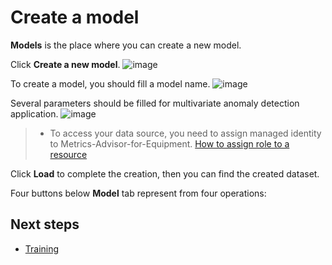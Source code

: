 # Create a model

**Models** is the place where you can create a new model.

Click **Create a new model**.
![image](https://user-images.githubusercontent.com/36343326/175043087-24453360-a2a6-41db-85c9-cee02a0d1e5c.png)


To create a model, you should fill a model name.
![image](https://user-images.githubusercontent.com/36343326/175043374-999d68a9-f23b-46ed-87b5-90dd5bf08e8e.png)


Several parameters should be filled for multivariate anomaly detection application.
![image](https://user-images.githubusercontent.com/36343326/175043003-899fdd93-d535-4804-b341-e49410653217.png)


> 
> - To access your data source, you need to assign managed identity to Metrics-Advisor-for-Equipment. [How to assign role to a resource](https://github.com/MS-AI-Platform/MetricsAdvisorMultivariate/blob/main/managed_identity.md)

Click **Load** to complete the creation, then you can find the created dataset.


Four buttons below **Model** tab represent from four operations:



## Next steps

- [Training](https://github.com/MS-AI-Platform/MetricsAdvisorMultivariate/blob/main/training.md)
